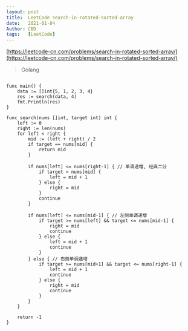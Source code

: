 ```yaml
---
layout: post
title:  LeetCode search-in-rotated-sorted-array
date:   2021-01-04
Author: CBD
tags:   [LeetCode]
---
```


[https://leetcode-cn.com/problems/search-in-rotated-sorted-array/](https://leetcode-cn.com/problems/search-in-rotated-sorted-array/)

> Golang

```golang

func main() {
	data := []int{5, 1, 2, 3, 4}
	res := search(data, 4)
	fmt.Println(res)
}

func search(nums []int, target int) int {
	left := 0
	right := len(nums)
	for left < right {
		mid := (left + right) / 2
		if target == nums[mid] {
			return mid
		}

		if nums[left] <= nums[right-1] { // 单调递增, 经典二分
			if target > nums[mid] {
				left = mid + 1
			} else {
				right = mid
			}
			continue
		}

		if nums[left] <= nums[mid-1] { // 左侧单调递增
			if target >= nums[left] && target <= nums[mid-1] {
				right = mid
				continue
			} else {
				left = mid + 1
				continue
			}
		} else { // 右侧单调递增
			if target >= nums[mid+1] && target <= nums[right-1] {
				left = mid + 1
				continue
			} else {
				right = mid
				continue
			}
		}
	}

	return -1
}

```

